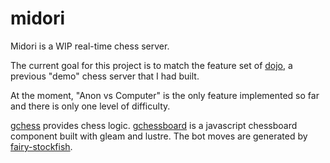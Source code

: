# midori
Midori is a WIP real-time chess server.

The current goal for this project is to match the feature set of [dojo](https://github.com/macroby/dojo), a previous "demo" chess server that I had built.

 At the moment, "Anon vs Computer" is the only feature implemented so far and there is only one level of difficulty.

[gchess](https://github.com/macroby/gchess) provides chess logic.
[gchessboard](https://github.com/macroby/gchessboard) is a javascript chessboard component built with gleam and lustre.
The bot moves are generated by [fairy-stockfish](https://fairy-stockfish.github.io/).

